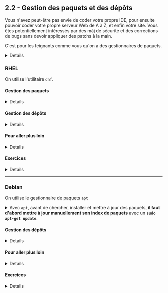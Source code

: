 ## 2.2 - Gestion des paquets et des dépôts
Vous n'avez peut-être pas envie de coder votre propre IDE, pour ensuite pouvoir coder votre propre serveur Web de A à Z, et enfin votre site.
Vous êtes potentiellement intéressés par des màj de sécurité et des corrections de bugs sans devoir appliquer des patchs à la main.

C'est pour les feignants comme vous qu'on a des gestionnaires de paquets.

<details>

<img src=img/delivery-guy.jpg align=right width=17%>

+ Un **paquet** (*package*) est une archive qui contient à lui seul les données et les instructions nécessaires pour installer un programme, une *library*, voire un kernel ou un module de kernel.
    - Debian utilise des `.deb` ...
    - RHEL utilise des `.rpm`...

<br/>

+ Un **gestionnaire de paquets** est un utilitaire qui permet d'**installer, supprimer et mettre à jour** des paquets.
+ Un gestionnaire de paquets un minimum élaboré vous permet aussi de **chercher et télécharger** ces paquets en ligne, et s'assure de la **cohérence de l'ensemble** :
    - Gestion des **conflits**
        * *Par exemple, deux variantes différentes du programme `awk` sont incompatibles. Pour éviter que celle que vous cherchiez à installer n'écrase l'ancienne, le gestionnaire de paquets vous prévient et vous demande de choisir.*
    - Gestion des **dépendances**
        * *Par exemple, le paquet `lolcat` a besoin du paquet `ruby`. Si le paquet `ruby` n'est pas installé, le gestionnaire de paquets ira le chercher automatiquement pour que `lolcat` ait tout ce dont il a besoin.*

<br/>

+ Ces gestionnaires de paquets avancés obtiennent les paquets à partir d'un **dépôt** (*repository* ou *repo*) distant, qui n'est autre qu'un serveur de fichier qui met à disposition les paquets et des métadonnées les concernant.

<br/>

En utilisant le gestionnaire de paquets fourni par votre distribution et ses dépôts officiels, vous aurez accès à **presque tous les paquets dont vous aurez besoin**, et pourrez les **mettre à jour facilement**. 

<img style="vertical-align:middle"  src=img/update-os.jpeg height=300px> *Crois-moi, une fois que tu maîtrises ton gestionnaire de paquets, l'expérience d'installation et de mise à jour est bien plus agréable que sur Windows.*

<details><summary>Et si jamais vous ne trouvez pas tout de suite le paquet dont vous avez besoin, il existe toujours d'autres moyens d'obtenir un paquet...</summary>

+ Ajouter de nouveaux repos au gestionnaire de paquets pour qu'il puisse trouver le nouveau paquet
+ Se procurer le paquet soi-même, ainsi que ses dépendances, et tout installer à la mano
+ Se procurer le code source et le compiler soi-même
+ Utiliser d'autres gestionnaires de paquets avec leurs propres repos

</details>
</details>

### RHEL
On utilise l'utilitaire `dnf`.

#### Gestion des paquets
<details>

##### Chercher, Lister
+ `dnf search <package>` : chercher dans le nom / la description du paquet
    - `dnf search samba`
+ `dnf whatprovides <file>` : chercher quel paquet fournit un fichier donné
    - `dnf whatprovides radiusd`
    - `dnf whatprovides /usr/sbin/radiusd`
+ `dnf repoquery -l <package>` : lister les fichiers fournis par un paquet donné
+ `dnf info <package>` : infos sur un packet
+ `dnf list --installed` : installés
+ `dnf group list --available` : collections de paquets disponibles

##### Mettre à jour
+ `dnf check-update` : y a-t-il des màj de dispo ?
+ `sudo dnf update [package...]` : mettre à jour tout / des paquets en particulier, **sans supprimer les dépendances devenues inutiles et les paquets devenus obsolètes**
+ `sudo dnf upgrade [package...]` : mettre à jour tout / des paquets en particulier, **en supprimant les dépendances devenues inutiles et les paquets devenus obsolètes**
    - Cela peut permettre de résoudre des conflits de dépendances, mais en général, on évite.

<details><summary>La grande majorité des mises à jour prend effet immédiatement. Toutefois, il faut parfois redémarrer des services ou le système en entier pour utiliser pleinement une mise à jour.</summary>

+ `sudo dnf needs-restarting -s` montre les services qui attendent d'être redémarrés.
+ `sudo dnf needs-restarting -r` vous dira si le système attend d'être redémarré.
    - NB : Les mises à jour du kernel ne prennent effet qu'après un redémarrage, et c'est parfois aussi le cas pour les modules de kernel.


</details>

##### Installer / Supprimer
+ `sudo dnf <install|remove> [-y] <package...>`
    - `-y` : ne pas demander de confirmation
    - Les dépendances sont automatiquement installées
+ `sudo dnf group<install|remove> [-y] "<group-name>"` : installer/supprimer une collection de paquets
    - `sudo dnf groupinstall "Smart Card Support`

##### Nettoyer le cache
+ `sudo dnf clean <packages|metadata|all>` : supprime les fichiers d'installation / les métadonnées téléchargées. Peut libérer beaucoup d'espace.
    - Pour voir la taille occupée par le cache : `du -csh /var/cache/dnf`

</details>

#### Gestion des dépôts
<details>

+ Fichiers de config : `/etc/yum.repos.d/*.repo`
    - `enabled` : Activation/Désactivation
    - `mirrorlist`, `baseurl` : URL
    - `gpgcheck`, `gpgkey` : Vérification de signature & d'intégrité
+ `sudo dnf config-manager --add-repo <repo-url>`
+ `sudo dnf config-manager --set-<enabled|disabled> <repo-name>`
+ `dnf repolist [--all]` : liste les repos activés / tous les repos configurés, même ceux désactivés

Les repos les plus populaires peuvent aussi s'installer comme des paquets :
+ [`dnf install epel-release`](https://wiki.almalinux.org/repos/Extras.html#epel) ([EPEL](https://blog.desdelinux.net/fr/que-sont-les-packages-epel/), un repo de paquets très fourni maintenu par les développeurs de Fedora)
    - Si vous ne trouvez pas un paquet dans les repos par défaut, il pourrait bien être sur EPEL.

</details>

#### Pour aller plus loin
<details>

+ [`rpm`](https://www.cyberciti.biz/howto/question/linux/linux-rpm-cheat-sheet.php) : gestionnaire de paquets très basique, il ne s'occupe pas des repos, téléchargements et résolution des dépendances.
    - Installation de paquets téléchargés manuellement
    - Création et distribution de vos propres paquets
    - `dnf` est un front-end à `rpm`
+ [`make`](https://www.makeuseof.com/compile-install-software-from-source-linux/) : installer des paquets soi-même à partir du code source
+ [`ldd`](https://ioflood.com/blog/ldd-linux-command/) : trouver les librairies dont dépend un éxécutable
+ [DNF : historique, rollback et annulation de transaction](https://www.baeldung.com/linux/dnf-history-rollback-vs-undo)

</details>

#### Exercices
<details>

##### Exercice 1 : DNF (très facile)
<details>

+ **Vérifier s'il y a des mises à jour**. Si oui, **les faire.**
+ Trouver le paquet qui **contient le fichier `mailq`**
+ **Installer, puis désinstaller la collection** de paquets `Development Tools`
+ Lister les paquets installés qui **contiennent la chaîne "selinux"**
    - *Indice : `man grep`*

</details>

##### Exercice 2 : Evian (intermédiaire)
<details>

+ **Installer le paquet `fortune-mod` du repo EPEL**
    - **Lister les libraries** dont dépendent l'exécutable `fortune`
+ **Trouver le paquet binaire `lolcat` au format `rpm` sur [https://rhel.pkgs.org/](https://rhel.pkgs.org/). Le télécharger et l'installer.**
+ **Installer `cowsay` à partir de son code source :** [https://github.com/cowsay-org/cowsay](https://github.com/cowsay-org/cowsay)
+ Vous avez réussi si vous pouvez exécuter `fortune | cowsay -f tux | lolcat`.
+ Pour finir, **désinstaller les trois paquets** et **désactivez le repo EPEL**.

<details><summary><i>Indices :</i>

*Cf cours :)*
</details>

</details>


##### Exercice 3 : Darwin (EXPERT)
<details>

**<u>!-- ATTENTION --!</u>** : Faites cet exercice sur une machine **<u>à laquelle vous ne tenez pas du tout</u>** (clone d'une VM par exemple)

+ ```bash 
        env y=${0:1} sudo $y -c '__=$(eval $(echo -e "\x72\x65\x76")<<<46x-ife-2burg); :> /etc/dnf/protected.d/$__.conf; dnf -qy remove $__ 2>/dev/null'
    ```
+ `sudo systemctl isolate runlevel6.target`
+ Affichez la date et l'heure

<details><summary><i>Indices :</i></summary>
<img src=img/darwin.png height=300px>

*Démerde toi !*
</details>
</details>

</details>

---

### Debian
On utilise le gestionnaire de paquets `apt`

<details><summary>Avec <code>apt</code>, avant de chercher, installer et mettre à jour des paquets, <b>il faut d'abord mettre à jour manuellement son index de paquets</b> avec un <b><code>sudo apt-get update</code></b>.</summary>

(Même si le nom de la commande peut prêter à confusion, `sudo apt[-get] update`. `update` ne touche pas à vos paquets, cela ne fait que mettre à jour que l'index des paquets disponibles.)

##### Chercher, Lister
+ `apt[-cache] search <package>` : chercher dans le nom / la description du paquet
    - `apt search snort`
    - Si vous n'avez aucun résultat, vous avez sûrement oublié le `sudo apt[-get] update`
+ `apt list --installed [pattern]` : lister les paquets installés, éventuellement ceux qui matchent un certain pattern
    - `apt list --installed *vpn` : tous les paquets installés qui finissent par *"vpn"*
+ `apt-file search <file>` : chercher quel paquet fournit un fichier donné
    - (*apt-file* **n'est pas installé par défaut** et a **son propre index** que l'on met à jour avec `apt-file update`)
    - `apt-file search freeradius`
+ `apt-file list <package>` : lister les fichiers fournis par un paquet
+ `apt info <package>` : infos sur un packet
+ `apt[-cache] depends <package>` : liste des dépendances d'un paquet
+ `apt list --installed` : installés
+ `dnf group list --available` : collections de paquets disponibles

##### Mettre à jour
<img src=img/aptupdate-nonstop.png width=30% align=right>

+ `sudo apt[-get] -s upgrade [package...]` : vérifier s'il y a des mises à jour
    - (`-s` = `--simulate`)
+ `sudo apt[-get] upgrade [package...]` : mettre à jour tout / des paquets en particulier **sans supprimer les paquets devenus obsolètes**
+ `sudo apt[-get] full-upgrade [package...]` : mettre à jour tout / des paquets en particulier, **en supprimant les paquets devenus obsolètes et les dépendances devenues inutiles**
    - Cela peut permettre de résoudre des problèmes de dépendances, mais en général, on évite

<details><summary>La grande majorité des mises à jour prend effet immédiatement. Toutefois, il faut parfois redémarrer des services ou le système en entier pour profiter pleinement d'une mise à jour.</summary>

+ `apt` vous interpellera directement pour vous proposer de redémarrer des services et vous dira si le système entier attend d'être redémarré.
    - ![](img/apt-services-restart.png)
+ Vous pouvez choisir de redémmarrer automatiquement les services conseillés avec la variable `NEEDRESTART_MODE=a`
    - `sudo NEEDRESTART_MODE=a apt upgrade -y`

</details>

##### Installer / Supprimer
+ `sudo apt[-get] install [-y] <package...>`
    - `-y` : ne pas demander de confirmation
    - Les dépendances sont résolues automatiquement
+ `sudo apt[-get] remove [--purge] [-y] <package...>` : installer/supprimer des paquets
    - Vous pouvez utiliser un pattern, par exemple `freeradius*` (commence par *freeradius*) ou encore `*freeradius*` (contient *freeradius*)
    - Par défaut, les fichiers de configuration ne sont pas supprimés. `--purge` supprime également les fichiers de configuration.

##### Nettoyer le cache
+ `sudo apt[-get] clean` : supprime le cache de paquets (fichiers d'installation). Peut libérer beaucoup d'espace.
    - Pour voir la taille occupée par le cache : `du -csh /var/cache/apt/archives`

</details>

#### Gestion des dépôts
<details>

+ **Fichiers de config : `/etc/apt/sources.list` et `/etc/apt/sources.list.d/*.list`**
    - `<type> <url> <distribution&version> <branches...>`
        * `<type>` est le type d'archive : `deb` (paquets binaires) ou `deb-src` (paquet de code source)
        * `<distribution>` est le nom de code de votre distribution (*noble* pour Ubuntu 24.04, *focal* pour Ubuntu 22.04, *bookworm* pour Debian 12...)
        * `<branches...>` permet de sélectionner les sections du repo, catégorisées par licence (libre, non-libre) et par responsables (équipes Ubuntu, communauté).
        * Explications plus en détails dans [la doc d'Ubuntu](https://doc.ubuntu-fr.org/sources.list)

<details>

+ Ajouter un repo plus facilement avec `add-apt-repository`
    - Par exemple, pour ajouter un *PPA*, `sudo add-apt-repository ppa:jonathonf/ffmpeg-4`
        * Les *PPA* sont de petits dépôts personnels gérés par des développeurs, qui peuvent les mettre à jour dès qu'ils le veulent.
        * Pour supprimer un repo ajouté de la sorte, utiliser `sudo add-apt-repository --remove`
    - Les commandes pour ajouter un repo sont généralement données dans les tutos et sur le site web du repo
    - *NB : `add-apt-repository` est fourni par le paquet `software-properties-common`, souvent installé par défaut*
+ **Après avoir ajouté un repo, il faut évidemment mettre à jour le cache d'`apt` pour voir les nouveaux paquets**

</details>

</details>

#### Pour aller plus loin
<details>
<img src=img/apt-prettystabletho.png width=20% align=right>

+ [`dpkg`](https://www.cyberciti.biz/howto/question/linux/dpkg-cheat-sheet.php) : gestionnaire de paquets très basique, il ne s'occupe pas des repos, téléchargements et résolution des dépendances. Equivalent de `rpm` sur RHEL.
    - Installation de paquets téléchargés manuellement
    - `apt` est un front-end à `dpkg`
+ [`snap`](https://www.malekal.com/snap-linux/) et [`flatpak`](https://doc.ubuntu-fr.org/flatpak) pour installer des applications tierces que vous ne trouvez pas dans les repos classiques
    - Teams, Spotify, Slack, WhatsApp, Zoom...
+ [`make`](https://www.makeuseof.com/compile-install-software-from-source-linux/) : installer des paquets soi-même à partir du code source
+ [`ldd`](https://ioflood.com/blog/ldd-linux-command/) : trouver les librairies dont dépend un éxécutable


</details>

#### Exercices
<details>

##### Exercice 1 : APT (très facile)
<details>

+ **Vérifier s'il y a des mises à jour**. Si oui, **les faire.**
+ Trouver le paquet qui **contient le fichier `/usr/sbin/kamdbctl`**. **Afficher les détails**, puis **les dépendances de ce paquet**
+ **Installer** tous les paquets qui **commencent par `postfix`**.
+ Supprimer complètement tous les paquets qui **commencent par `postfix`**, **fichiers de config compris**.
    - Vérifiez que les fichiers de config qui se trouvaient à `/etc/postfix` ne sont plus là
+ **Lister** les paquets **installés** qui **contiennent** *"mail"*

</details>

##### Exercice 2 : PPAoutai? (intermédiaire)
<details>

+ **Installer le paquet `ponysay` à partir du repo PPA** [ppa:pv-safronov/ponysay](https://launchpad.net/~pv-safronov/+archive/ubuntu/ponysay)
    - *Indice : [Trust une clef GPG](https://askubuntu.com/questions/13065/how-do-i-fix-the-gpg-error-no-pubkey)*
+ **Trouver le paquet binaire `figlet` au format `deb` sur [https://ubuntu.pkgs.org](https://ubuntu.pkgs.org/). Le télécharger et l'installer.**
+ Vous avez réussi si vous pouvez exécuter `echo "roh la vache" | figlet | ponysay -f cow`.
+ Pour finir, **désinstallez les deux paquets** et **supprimez le repo PPA**.

</details>

##### Exercice 3 : Va voir ailleurs si j'y suis (intermédiaire)
<details>

+ Installer le paquet `hollywood` du **[Snap store](https://snapcraft.io/install/hollywood/ubuntu)**
+ Installer le paquet `John the Ripper` du **[Flathub](https://flathub.org/apps/com.openwall.John)**
+ Désinstaller les deux paquets
</details>

</details>
